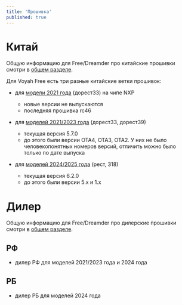 ```yaml
---
title: 'Прошивка'
published: true
---
```


# Китай

Общую информацию для Free/Dreamder про китайские прошивки смотри в [общем разделе](/common/firmware#китай).

Для Voyah Free есть три разные китайские ветки прошивок:

* для [модели 2021 года](2021) (дорест33) на чипе NXP
  * новые версии не выпускаются
  * последняя прошивка rc46

* для [моделей 2021/2023 года](2023) (дорест33, дорест39)
  * текущая версия 5.7.0
  * до этого были версии OTA4, OTA3, OTA2. У них не было человекопонятных номеров версий, отличить можно было только по дате выпуска

* для [моделей 2024/2025 года](2024) (рест, 318)
  * текущая версия 6.2.0
  * до этого были версии 5.x и 1.x

# Дилер

Общую информацию для Free/Dreamder про дилерские прошивки смотри в [общем разделе](/common/firmware#дилер).

## РФ

* дилер РФ для моделей 2021/2023 года и 2024 года

## РБ

* дилер РБ для моделей 2024 года
